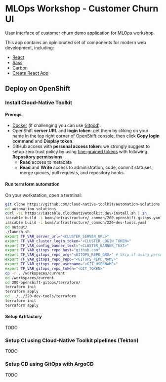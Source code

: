 # MLOps Workshop - Customer Churn UI

User Interface of customer churn demo application for MLOps workshop.

This app contains an opinionated set of components for modern web development, including:

* [React](https://facebook.github.io/react/)
* [Sass](http://sass-lang.com/) 
* [Carbon](https://www.carbondesignsystem.com/)
* [Create React App](https://github.com/facebook/create-react-app)

## Deploy on OpenShift

### Install Cloud-Native Toolkit

#### Prereqs

* [Docker](https://docs.docker.com/engine/install/) (if challenging you can use [Gitpod](https://gitpod.io/)).
* OpenShift **server URL** and **login token**: get them by cliking on your name in the top right corner of OpenShift console, then click **Copy login command** and **Display token**.
* GitHub access with **personal access token**: we strongly suggest to setup zero trust policy by using [fine-grained tokens](https://github.com/settings/tokens?type=beta) with following **Repository permissions**:
  * **Read** access to metadata
  * **Read** and **Write** access to administration, code, commit statuses, merge queues, pull requests, and repository hooks.

#### Run terraform automation

On your workstation, open a terminal:

```sh
git clone https://github.com/cloud-native-toolkit/automation-solutions
cd automation-solutions
curl -sL https://iascable.cloudnativetoolkit.dev/install.sh | sh
iascable build -i boms/infrastructure/_common/200-openshift-gitops.yaml
iascable build -i boms/infrastructure/_common/220-dev-tools.yaml
cd output/
./launch.sh
export TF_VAR_server_url="<CLUSTER_SERVER_URL>"
export TF_VAR_cluster_login_token="<CLUSTER_LOGIN_TOKEN>"
export TF_VAR_config_banner_text="<CLUSTER_BANNER_TEXT>"
export TF_VAR_gitops_repo_host="github.com"
export TF_VAR_gitops_repo_org="<GITOPS_REPO_ORG>" # Skip if using personal repo
export TF_VAR_gitops_repo_repo="<GITOPS_REPO_NAME>"
export TF_VAR_gitops_repo_username="<GIT_USERNAME>"
export TF_VAR_gitops_repo_token="<GIT_TOKEN>"
cp -r . /workspaces/current
cd /workspaces/current
cd 200-openshift-gitops/terraform/
terraform init
terraform apply
cd ../../220-dev-tools/terraform
terraform init
terraform apply
```

#### Setup Artifactory

TODO

### Setup CI using Cloud-Native Toolkit pipelines (Tekton)

TODO

### Setup CD using GitOps with ArgoCD

TODO
